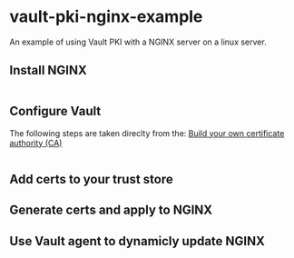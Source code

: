 # vault-pki-nginx-example
An example of using Vault PKI with a NGINX server on a linux server. 

## Install NGINX
```

```

## Configure Vault
The following steps are taken direclty from the: [Build your own certificate authority (CA)](https://developer.hashicorp.com/vault/tutorials/secrets-management/pki-engine)
```bash

```

## Add certs to your trust store


## Generate certs and apply to NGINX

## Use Vault agent to dynamicly update NGINX
